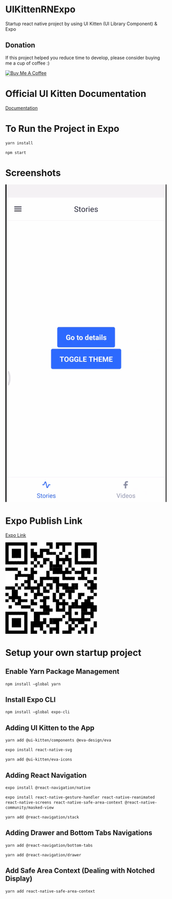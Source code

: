 # UIKittenRNExpo
Startup react native project by using UI Kitten (UI Library Component) & Expo

## Donation

If this project helped you reduce time to develop, please consider buying me a cup of coffee :)

<a href="https://www.buymeacoffee.com/ongyishen" 
target="_blank">
<img src="https://www.buymeacoffee.com/assets/img/custom_images/orange_img.png" 
alt="Buy Me A Coffee" style="height: 41px !important;width: 174px !important;box-shadow: 0px 3px 2px 0px rgba(190, 190, 190, 0.5) !important;-webkit-box-shadow: 0px 3px 2px 0px rgba(190, 190, 190, 0.5) !important;" ></a>

# Official UI Kitten Documentation
[Documentation](https://akveo.github.io/react-native-ui-kitten/docs/getting-started/what-is-ui-kitten#what-is-ui-kitten)


# To Run the Project in Expo
```
yarn install
```
```
npm start
```

# Screenshots
![](https://github.com/ongyishen/UIKittenRNExpo/blob/main/Sample.gif?raw=true)

# Expo Publish Link
[Expo  Link](https://expo.io/@ongeason/projects/UIKittenRNExpo)

![](https://github.com/ongyishen/UIKittenRNExpo/blob/main/ExpoQR.png?raw=true)

# Setup your own startup project

## Enable Yarn Package Management
```
npm install –global yarn
```

## Install Expo CLI
```
npm install –global expo-cli
```

## Adding UI Kitten to the App
```
yarn add @ui-kitten/components @eva-design/eva
```

```
expo install react-native-svg
```

```
yarn add @ui-kitten/eva-icons
```

## Adding React Navigation 

```
expo install @react-navigation/native
```
```
expo install react-native-gesture-handler react-native-reanimated react-native-screens react-native-safe-area-context @react-native-community/masked-view
```
```
yarn add @react-navigation/stack
```

## Adding Drawer and Bottom Tabs Navigations
```
yarn add @react-navigation/bottom-tabs
```
```
yarn add @react-navigation/drawer
```

## Add Safe Area Context (Dealing with Notched Display)
```
yarn add react-native-safe-area-context
```
